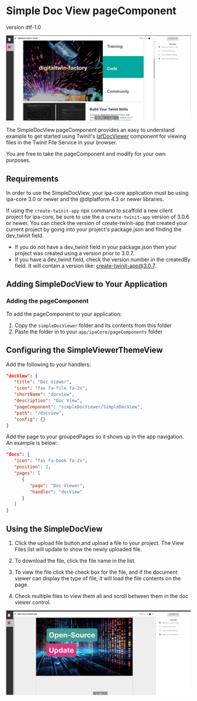 # Simple Doc View pageComponent
version dtf-1.0

![SimpleDocView image](./img/pageComponent.jpg)

The SimpleDocView pageComponent provides an easy to understand example to get started  using Twinit's [IafDocViewer](https://twinit.dev/docs/apis/doc-viewer/overview) component for viewing files in the Twinit File Service in your browser.

You are free to take the pageComponent and modify for your own purposes.

## Requirements

In order to use the SimpleDocView, your ipa-core application must be using ipa-core 3.0 or newer and the @dtplatform 4.3 or newer libraries.

If using the ```create-twinit-app``` npx command to scaffold a new client project for ipa-core, be sure to use the a ```create-twinit-app``` version of 3.0.6 or newer. You can check the version of create-twinit-app that created your current project by going into your project's package.json and finding the dev_twinit field.

* If you do not have a dev_twinit field in your package.json then your project was created using a version prior to 3.0.7.
* If you have a dev_twinit field, check the version number in the createdBy field. It will contain a version like: create-twinit-app@3.0.7.

## Adding SimpleDocView to Your Application

### Adding the pageComponent

To add the pageComponent to your application:

1. Copy the ```simpleDocViewer``` folder and its contents from this folder
2. Paste the folder in to your ```app/ipaCore/pageComponents``` folder

## Configuring the SimpleViewerThemeView

Add the following to your handlers:

```json
"docView": {
   "title": "Doc Viewer",
   "icon": "fas fa-file fa-2x",
   "shortName": "docview",
   "description": "Doc View",
   "pageComponent": "simpleDocViewer/SimpleDocView",
   "path": "/docview",
   "config": {}
}
```

Add the page to your groupedPages so it shows up in the app navigation. An example is below:

```json
"docs": {
   "icon": "fas fa-book fa-2x",
   "position": 2,
   "pages": [
      {
         "page": "Doc Viewer",
         "handler": "docView"
      }
   ]
}
```

## Using the SimpleDocView

1. Click the upload file button and upload a file to your project. The View Files list will update to show the newly uploaded file.

2. To download the file, click the file name in the list.

3. To view the file click the check box for the file, and if the document viewer can display the type of file, it will load the file contents on the page.

4. Check multiple files to view them all and scroll between them in the doc viewer control.

![SimpleDocView multi image](./img/pageComponent2.jpg)